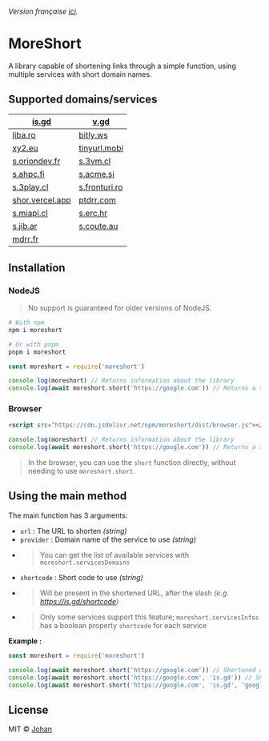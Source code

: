 ###### Version française [ici](https://github.com/johan-perso/moreshort/blob/main/README.fr.md).

# MoreShort

A library capable of shortening links through a simple function, using multiple services with short domain names.


## Supported domains/services

| [is.gd](https://is.gd)                               | [v.gd](https://v.gd)                           |
|------------------------------------------------------|------------------------------------------------|
| [liba.ro](https://liba.ro)                           | [bitly.ws](https://bitly.ws)                   |
| [xy2.eu](https://xy2.eu)                             | [tinyurl.mobi](https://tinyurl.mobi)           |
| [s.oriondev.fr](https://github.com/oriionn/quecto)   | [s.3vm.cl](https://unshort.johanstick.fr)      |
| [s.ahpc.fi](https://unshort.johanstick.fr)           | [s.acme.si](https://unshort.johanstick.fr)     |
| [s.3play.cl](https://unshort.johanstick.fr)          | [s.fronturi.ro](https://unshort.johanstick.fr) |
| [shor.vercel.app](https://unshort.johanstick.fr)     | [ptdrr.com](https://unshort.johanstick.fr)     |
| [s.miapi.cl](https://unshort.johanstick.fr)          | [s.erc.hr](https://unshort.johanstick.fr)      |
| [s.jib.ar](https://unshort.johanstick.fr)            | [s.coute.au](https://unshort.johanstick.fr)    |
| [mdrr.fr](https://unshort.johanstick.fr)             |  |


## Installation

### NodeJS

> No support is guaranteed for older versions of NodeJS.

```bash
# With npm
npm i moreshort

# Or with pnpm
pnpm i moreshort
```

```js
const moreshort = require('moreshort')

console.log(moreshort) // Returns information about the library
console.log(await moreshort.short('https://google.com')) // Returns a shortened link
```

### Browser

```html
<script src="https://cdn.jsdelivr.net/npm/moreshort/dist/browser.js"></script>
```

```js
console.log(moreshort) // Returns information about the library
console.log(await moreshort.short('https://google.com')) // Returns a shortened link
```

> In the browser, you can use the `short` function directly, without needing to use `moreshort.short`.


## Using the main method

The main function has 3 arguments:

* `url` : The URL to shorten *(string)*
* `provider` : Domain name of the service to use *(string)*
* > You can get the list of available services with `moreshort.servicesDomains`
* `shortcode` : Short code to use *(string)*
* > Will be present in the shortened URL, after the slash *(e.g. https://is.gd/shortcode)*
* > Only some services support this feature; `moreshort.servicesInfos` has a boolean property `shortcode` for each service

**Example :**

```js
const moreshort = require('moreshort')

console.log(await moreshort.short('https://google.com')) // Shortened with a random service
console.log(await moreshort.short('https://google.com', 'is.gd')) // Shortened with the is.gd service
console.log(await moreshort.short('https://google.com', 'is.gd', 'google')) // Shortened with the is.gd service and the short code "google"
```


## License

MIT © [Johan](https://johanstick.fr)